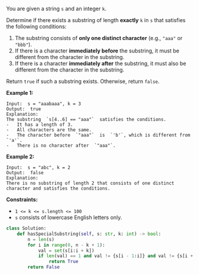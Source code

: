 You are given a string  `s`  and an integer  `k`.

Determine if there exists a substring of length  **exactly**  `k`  in  `s`  that satisfies the following conditions:

1. The substring consists of  **only one distinct character**  (e.g.,  `"aaa"`  or  `"bbb"`).
2. If there is a character  **immediately before**  the substring, it must be different from the character in the
   substring.
3. If there is a character  **immediately after**  the substring, it must also be different from the character in the
   substring.

Return  `true`  if such a substring exists. Otherwise, return  `false`.

**Example 1:**

```
Input:  s = "aaabaaa", k = 3
Output:  true
Explanation:
The substring  `s[4..6] == "aaa"`  satisfies the conditions.
-   It has a length of 3.
-   All characters are the same.
-   The character before  `"aaa"`  is  `'b'`, which is different from  `'a'`.
-   There is no character after  `"aaa"`.
```

**Example 2:**

```
Input:  s = "abc", k = 2
Output:  false
Explanation:
There is no substring of length 2 that consists of one distinct character and satisfies the conditions.
```

**Constraints:**

- `1 <= k <= s.length <= 100`
- `s`  consists of lowercase English letters only.

```py
class Solution:
    def hasSpecialSubstring(self, s: str, k: int) -> bool:
        n = len(s)
        for i in range(0, n - k + 1):
            val = set(s[i:i + k])
            if len(val) == 1 and val != {s[i - 1:i]} and val != {s[i + k:i + k + 1]}:
                return True
        return False
```